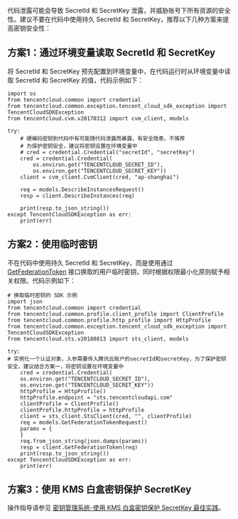 代码泄露可能会导致 SecretId 和 SecretKey 泄露，并威胁账号下所有资源的安全性。建议不要在代码中使用持久 SecretId 和 SecretKey，推荐以下几种方案来提高密钥安全性：

## 方案1：通过环境变量读取 SecretId 和 SecretKey
将 SecretId 和 SecretKey 预先配置到环境变量中，在代码运行时从环境变量中读取 SecretId 和 SecretKey 的值，代码示例如下：
```
import os
from tencentcloud.common import credential
from tencentcloud.common.exception.tencent_cloud_sdk_exception import TencentCloudSDKException
from tencentcloud.cvm.v20170312 import cvm_client, models

try:
    # 硬编码密钥到代码中有可能随代码泄露而暴露，有安全隐患，不推荐
    # 为保护密钥安全，建议将密钥设置在环境变量中
    # cred = credential.Credential("secretId", "secretKey")
    cred = credential.Credential(
        os.environ.get("TENCENTCLOUD_SECRET_ID"),
        os.environ.get("TENCENTCLOUD_SECRET_KEY"))
    client = cvm_client.CvmClient(cred, "ap-shanghai")

    req = models.DescribeInstancesRequest()
    resp = client.DescribeInstances(req)

    print(resp.to_json_string())
except TencentCloudSDKException as err:
    print(err)
```

## 方案2：使用临时密钥
不在代码中使用持久 SecretId 和 SecretKey，而是使用通过 [GetFederationToken](https://cloud.tencent.com/document/product/1312/48195) 接口换取的用户临时密钥，同时根据权限最小化原则赋予相关权限。代码示例如下：
```
# 换取临时密钥的 SDK 示例
import json
from tencentcloud.common import credential
from tencentcloud.common.profile.client_profile import ClientProfile
from tencentcloud.common.profile.http_profile import HttpProfile
from tencentcloud.common.exception.tencent_cloud_sdk_exception import TencentCloudSDKException
from tencentcloud.sts.v20180813 import sts_client, models

try:
# 实例化一个认证对象，入参需要传入腾讯云账户的secretId和secretKey，为了保护密钥安全，建议结合方案一，将密钥设置在环境变量中
    cred = credential.Credential(
    os.environ.get("TENCENTCLOUD_SECRET_ID"),
    os.environ.get("TENCENTCLOUD_SECRET_KEY"))
    httpProfile = HttpProfile()
    httpProfile.endpoint = "sts.tencentcloudapi.com"
    clientProfile = ClientProfile()
    clientProfile.httpProfile = httpProfile
    client = sts_client.StsClient(cred, "", clientProfile)
    req = models.GetFederationTokenRequest()
    params = {
    }
    req.from_json_string(json.dumps(params))
    resp = client.GetFederationToken(req)
    print(resp.to_json_string())
except TencentCloudSDKException as err:
    print(err)
``` 
 
## 方案3：使用 KMS 白盒密钥保护 SecretKey
操作指导请参见 [密钥管理系统-使用 KMS 白盒密钥保护 SecretKey 最佳实践](https://cloud.tencent.com/document/product/573/54236)。

